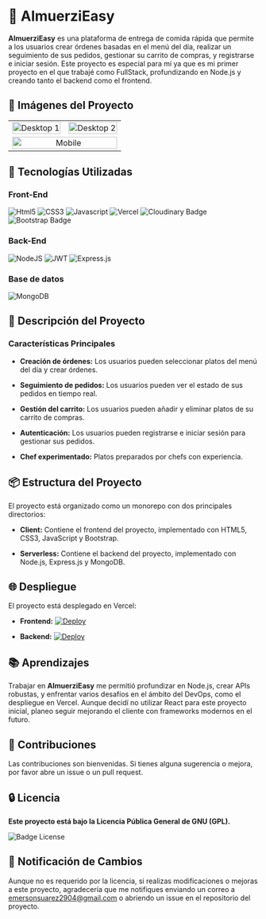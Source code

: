 # 🍔 AlmuerziEasy

**AlmuerziEasy** es una plataforma de entrega de comida rápida que permite a los usuarios crear órdenes basadas en el menú del día, realizar un seguimiento de sus pedidos, gestionar su carrito de compras, y registrarse e iniciar sesión. Este proyecto es especial para mí ya que es mi primer proyecto en el que trabajé como FullStack, profundizando en Node.js y creando tanto el backend como el frontend.

## 🎨 Imágenes del Proyecto

<table align="center" style="width:100%">
  <tr>
    <td style="width:50%">
      <img src="https://res.cloudinary.com/djtzqnrmy/image/upload/v1721250520/Readme/AlmuerziEasy/gxpxfmq3z39bli1r8ce9.png" alt="Desktop 1" style="width:100%" />
    </td>
    <td style="width:50%">
      <img src="https://res.cloudinary.com/djtzqnrmy/image/upload/v1721250520/Readme/AlmuerziEasy/lpr7hkdolxsbtl9euwog.png" alt="Desktop 2" style="width:100%" />
    </td>
  </tr>
  <tr>
    <td colspan="2" style="text-align:center">
      <img src="https://res.cloudinary.com/djtzqnrmy/image/upload/v1721250520/Readme/AlmuerziEasy/k7yh4igqh30yyqpzlfsq.png" alt="Mobile" style="width:100%" />
    </td>
  </tr>
</table>

## 🚀 **Tecnologías Utilizadas**

<div>

 <h3>Front-End</h3>

![Html5](https://img.shields.io/badge/HTML5-E34F26?style=for-the-badge&logo=html5&logoColor=white)
![CSS3](https://img.shields.io/badge/CSS3-1572B6?style=for-the-badge&logo=css3&logoColor=white)
![Javascript](https://img.shields.io/badge/JavaScript-F7DF1E?style=for-the-badge&logo=javascript&logoColor=black) ![Vercel](https://img.shields.io/static/v1?style=for-the-badge&message=Vercel&color=000000&logo=Vercel&logoColor=FFFFFF&label=)
![Cloudinary Badge](https://img.shields.io/badge/Cloudinary-3448C5?logo=cloudinary&logoColor=fff&style=for-the-badge)
![Bootstrap Badge](https://img.shields.io/badge/Bootstrap-7952B3?logo=bootstrap&logoColor=fff&style=for-the-badge)

<h3>Back-End</h3>

![NodeJS](https://img.shields.io/badge/node.js-6DA55F?style=for-the-badge&logo=node.js&logoColor=white) ![JWT](https://img.shields.io/badge/JWT-black?style=for-the-badge&logo=JSON%20web%20tokens) ![Express.js](https://img.shields.io/badge/express.js-%23404d59.svg?style=for-the-badge&logo=express&logoColor=%2361DAFB)

<h3>Base de datos</h3>

![MongoDB](https://img.shields.io/badge/MongoDB-%234ea94b.svg?style=for-the-badge&logo=mongodb&logoColor=white)

</div>

## 📕 **Descripción del Proyecto**

### Características Principales

- **Creación de órdenes:** Los usuarios pueden seleccionar platos del menú del día y crear órdenes.

- **Seguimiento de pedidos:** Los usuarios pueden ver el estado de sus pedidos en tiempo real.

- **Gestión del carrito:** Los usuarios pueden añadir y eliminar platos de su carrito de compras.

- **Autenticación:** Los usuarios pueden registrarse e iniciar sesión para gestionar sus pedidos.

- **Chef experimentado:** Platos preparados por chefs con experiencia.

## 📦 Estructura del Proyecto

El proyecto está organizado como un monorepo con dos principales directorios:

- **Client:** Contiene el frontend del proyecto, implementado con HTML5, CSS3, JavaScript y Bootstrap.

- **Serverless:** Contiene el backend del proyecto, implementado con Node.js, Express.js y MongoDB.

## 🌐 Despliegue

El proyecto está desplegado en Vercel:

- **Frontend:** [![Deploy](https://img.shields.io/badge/Deploy-Link-green?logo=github)](https://almuerzieasy.vercel.app/)

- **Backend:** [![Deploy](https://img.shields.io/badge/Deploy-Link-green?logo=github)](https://almuerzieasy-backend.vercel.app/api/)

## 📚 Aprendizajes

Trabajar en **AlmuerziEasy** me permitió profundizar en Node.js, crear APIs robustas, y enfrentar varios desafíos en el ámbito del DevOps, como el despliegue en Vercel. Aunque decidí no utilizar React para este proyecto inicial, planeo seguir mejorando el cliente con frameworks modernos en el futuro.

## 👥 Contribuciones

Las contribuciones son bienvenidas. Si tienes alguna sugerencia o mejora, por favor abre un issue o un pull request.

## 🔒 Licencia

**Este proyecto está bajo la Licencia Pública General de GNU (GPL).**

![Badge License](https://img.shields.io/badge/License-GPL_3-blue.svg?style=for-the-badge)

## 📱 Notificación de Cambios

Aunque no es requerido por la licencia, si realizas modificaciones o mejoras a este proyecto, agradecería que me notifiques enviando un correo a [emersonsuarez2904@gmail.com](mailto:emersonsuarez2904@gmail.com) o abriendo un issue en el repositorio del proyecto.
